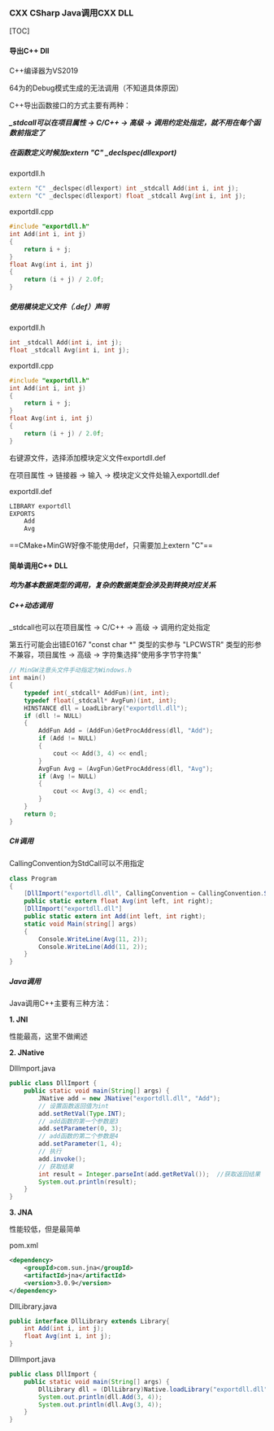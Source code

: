 ### CXX CSharp Java调用CXX DLL

[TOC]

#### 导出C++ Dll

C++编译器为VS2019

64为的Debug模式生成的无法调用（不知道具体原因）

C++导出函数接口的方式主要有两种：

***_stdcall可以在项目属性 -> C/C++ -> 高级 -> 调用约定处指定，就不用在每个函数前指定了***

##### 在函数定义时候加extern "C" _declspec(dllexport)

exportdll.h

```cpp
extern "C" _declspec(dllexport) int _stdcall Add(int i, int j);
extern "C" _declspec(dllexport) float _stdcall Avg(int i, int j);
```

exportdll.cpp

```C++
#include "exportdll.h"
int Add(int i, int j)
{
	return i + j;
}
float Avg(int i, int j)
{
	return (i + j) / 2.0f;
}
```

##### 使用模块定义文件（.def）声明

exportdll.h

```C++
int _stdcall Add(int i, int j);
float _stdcall Avg(int i, int j);
```

exportdll.cpp

```C++
#include "exportdll.h"
int Add(int i, int j)
{
	return i + j;
}
float Avg(int i, int j)
{
	return (i + j) / 2.0f;
}
```

右键源文件，选择添加模块定义文件exportdll.def

在项目属性 -> 链接器 -> 输入 -> 模块定义文件处输入exportdll.def

exportdll.def

```def
LIBRARY	exportdll
EXPORTS
    Add
    Avg
```

 ==CMake+MinGW好像不能使用def，只需要加上extern "C"==

#### 简单调用C++ DLL

***均为基本数据类型的调用，复杂的数据类型会涉及到转换对应关系***

##### C++动态调用

_stdcall也可以在项目属性 -> C/C++ -> 高级 -> 调用约定处指定

第五行可能会出错E0167 "const char *" 类型的实参与 "LPCWSTR" 类型的形参不兼容，项目属性 -> 高级 -> 字符集选择"使用多字节字符集”

```C++
// MinGW注意头文件手动指定为Windows.h
int main()
{
	typedef int(_stdcall* AddFun)(int, int);
	typedef float(_stdcall* AvgFun)(int, int);
	HINSTANCE dll = LoadLibrary("exportdll.dll");
	if (dll != NULL) 
    {
		AddFun Add = (AddFun)GetProcAddress(dll, "Add");
		if (Add != NULL) 
        {
			cout << Add(3, 4) << endl;
		}
		AvgFun Avg = (AvgFun)GetProcAddress(dll, "Avg");
		if (Avg != NULL) 
        {
			cout << Avg(3, 4) << endl;
		}
	}
    return 0;
}
```

##### C#调用

 CallingConvention为StdCall可以不用指定

```C#
class Program
{
    [DllImport("exportdll.dll", CallingConvention = CallingConvention.StdCall)]
    public static extern float Avg(int left, int right);
    [DllImport("exportdll.dll"]
    public static extern int Add(int left, int right);
    static void Main(string[] args)
    {
        Console.WriteLine(Avg(11, 2));
        Console.WriteLine(Add(11, 2));
    }
}
```

#####  Java调用

Java调用C++主要有三种方法：

**1. JNI**

性能最高，这里不做阐述

**2. JNative**

DllImport.java

```java
public class DllImport {
    public static void main(String[] args) {
        JNative add = new JNative("exportdll.dll", "Add");
        // 设置函数返回值为int
        add.setRetVal(Type.INT);
        // add函数的第一个参数是3
        add.setParameter(0, 3);
        // add函数的第二个参数是4
        add.setParameter(1, 4);  
        // 执行
        add.invoke();
        // 获取结果
        int result = Integer.parseInt(add.getRetVal());  //获取返回结果
        System.out.println(result);
    }
}
```

**3. JNA**

性能较低，但是最简单

pom.xml

```xml
<dependency>
    <groupId>com.sun.jna</groupId>
    <artifactId>jna</artifactId>
    <version>3.0.9</version>
</dependency>
```

DllLibrary.java

```java
public interface DllLibrary extends Library{
    int Add(int i, int j);
    float Avg(int i, int j);
}
```

DllImport.java

```java
public class DllImport {
    public static void main(String[] args) {
        DllLibrary dll = (DllLibrary)Native.loadLibrary("exportdll.dll", DllLibrary.class);
        System.out.println(dll.Add(3, 4));
        System.out.println(dll.Avg(3, 4));
    }
}
```

